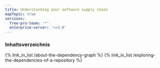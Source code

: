 ```yaml
---
title: Understanding your software supply chain
mapTopic: true
versions:
  free-pro-team: '*'
  enterprise-server: '>=3.0'
---
```


### Inhaltsverzeichnis

{% link_in_list /about-the-dependency-graph %}
{% link_in_list /exploring-the-dependencies-of-a-repository %}

